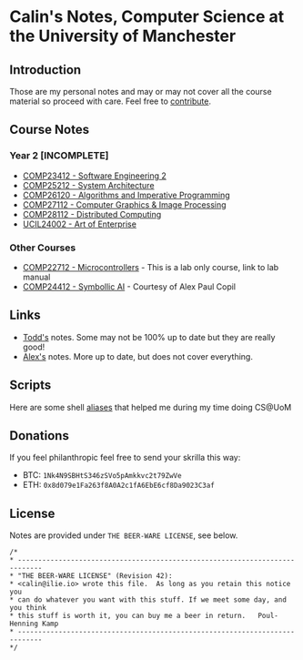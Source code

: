 <!-- Google Analytics -->
<script async src="https://www.googletagmanager.com/gtag/js?id=UA-113560131-1"></script>
<script>
  window.dataLayer = window.dataLayer || [];
  function gtag(){dataLayer.push(arguments);}
  gtag('js', new Date());
  gtag('config', 'UA-113560131-1');
</script>

# Calin's Notes, Computer Science at the University of Manchester

## Introduction

Those are my personal notes and may or may not cover all the course material so proceed with care.
Feel free to [contribute](https://github.com/colinx05/uom-notes).

## Course Notes

### Year 2 [INCOMPLETE]
  * [COMP23412 - Software Engineering 2](year2/COMP23412)
  * [COMP25212 - System Architecture](year2/COMP25212)
  * [COMP26120 - Algorithms and Imperative Programming](year2/COMP26120)
  * [COMP27112 - Computer Graphics & Image Processing](year2/COMP27112)
  * [COMP28112 - Distributed Computing](year2/COMP28112)
  * [UCIL24002 - Art of Enterprise](year2/UCIL24002)

### Other Courses
  * [COMP22712 - Microcontrollers](http://syllabus.cs.manchester.ac.uk/ugt/2017/COMP22712/lab_manual.pdf) -  This is a lab only course, link to lab manual
  * [COMP24412 - Symbollic AI](http://cpl.github.io/uom-notes/COMP24412) - Courtesy of Alex Paul Copil

<!--
#### TODO
* [COMP10120- First Year Project](#)
* [COMP11120- Mathematical Techniques for Computer Science](#)
* [COMP11212- Fundamentals of Computation](#)
* [COMP12111- Fundamentals of Computer Engineering ](#)
* [COMP14111- Fundamentals of Artificial Intelligence](#)
* [COMP15111- Fundamentals of Computer Architecture](#)
* [COMP16121- Object Oriented programming in Java 1](#)
* [COMP16212- Object Oriented programming in Java 2](#)
* [COMP18111- Fundamentals of Distributed Systems](#)
* [COMP23111 - Fundamentals of Databases](#)
* [COMP23311 - Software Engineering 1](#)
* [COMP24111 - Machine Learning and Optimisation](#)
* [COMP25111 - Operating Systems (Online)](#)
* [COMP26120 - Algorithms and Imperative Programming (Sem 1)](#)
* [COMP28411 - Computer Networks (Online)](#)

-->

## Links
 * [Todd's](https://todddavies.co.uk/#Notes) notes. Some may not be 100% up to date but they are really good!
 * [Alex's](http://thee-engineer.github.io/uom-notes) notes. More up to date, but does not cover everything.

## Scripts

Here are some shell [aliases](https://gist.github.com/colinx05/80316361a68d295aea2fb0a00ecf2526) that helped me during my time doing CS@UoM

## Donations

If you feel philanthropic feel free to send your skrilla this way:

* BTC: `1Nk4N9SBHtS346zSVo5pAmkkvc2t79ZwVe`
* ETH: `0x8d079e1Fa263f8A0A2c1fA6EbE6cf8Da9023C3af`

## License
Notes are provided under `THE BEER-WARE LICENSE`, see below.
```
/*
* ----------------------------------------------------------------------------
* "THE BEER-WARE LICENSE" (Revision 42):
* <calin@ilie.io> wrote this file.  As long as you retain this notice you
* can do whatever you want with this stuff. If we meet some day, and you think
* this stuff is worth it, you can buy me a beer in return.   Poul-Henning Kamp
* ----------------------------------------------------------------------------
*/
```